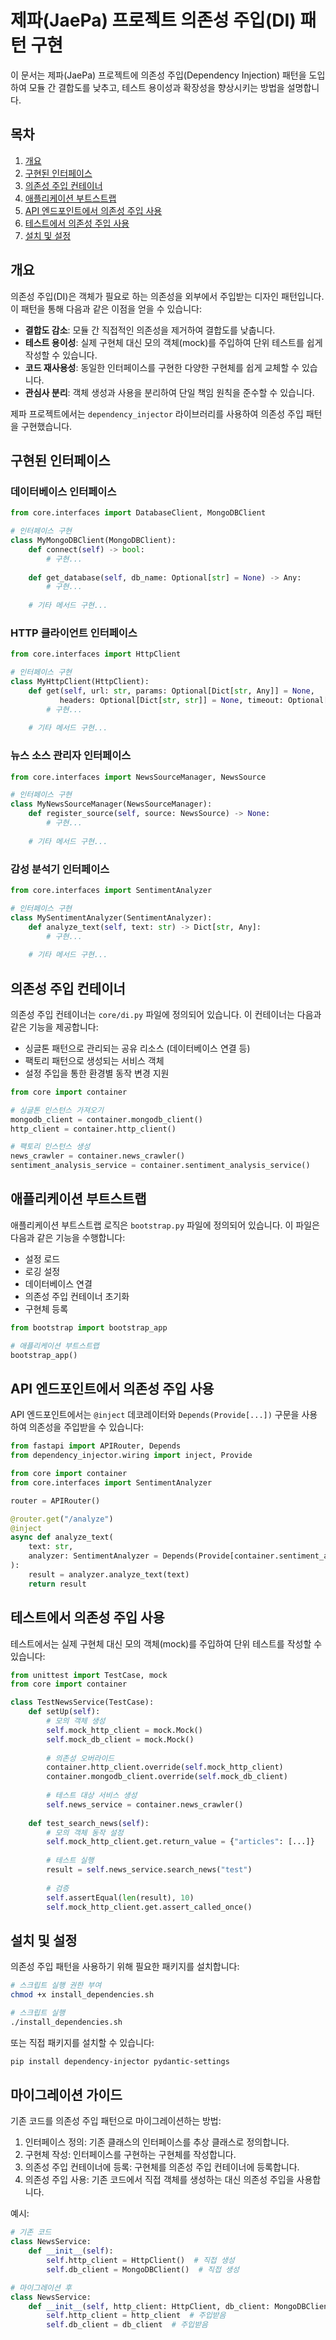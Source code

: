 # 제파(JaePa) 프로젝트 의존성 주입(DI) 패턴 구현

이 문서는 제파(JaePa) 프로젝트에 의존성 주입(Dependency Injection) 패턴을 도입하여 모듈 간 결합도를 낮추고, 테스트 용이성과 확장성을 향상시키는 방법을 설명합니다.

## 목차

1. [개요](#개요)
2. [구현된 인터페이스](#구현된-인터페이스)
3. [의존성 주입 컨테이너](#의존성-주입-컨테이너)
4. [애플리케이션 부트스트랩](#애플리케이션-부트스트랩)
5. [API 엔드포인트에서 의존성 주입 사용](#api-엔드포인트에서-의존성-주입-사용)
6. [테스트에서 의존성 주입 사용](#테스트에서-의존성-주입-사용)
7. [설치 및 설정](#설치-및-설정)

## 개요

의존성 주입(DI)은 객체가 필요로 하는 의존성을 외부에서 주입받는 디자인 패턴입니다. 이 패턴을 통해 다음과 같은 이점을 얻을 수 있습니다:

- **결합도 감소**: 모듈 간 직접적인 의존성을 제거하여 결합도를 낮춥니다.
- **테스트 용이성**: 실제 구현체 대신 모의 객체(mock)를 주입하여 단위 테스트를 쉽게 작성할 수 있습니다.
- **코드 재사용성**: 동일한 인터페이스를 구현한 다양한 구현체를 쉽게 교체할 수 있습니다.
- **관심사 분리**: 객체 생성과 사용을 분리하여 단일 책임 원칙을 준수할 수 있습니다.

제파 프로젝트에서는 `dependency_injector` 라이브러리를 사용하여 의존성 주입 패턴을 구현했습니다.

## 구현된 인터페이스

### 데이터베이스 인터페이스

```python
from core.interfaces import DatabaseClient, MongoDBClient

# 인터페이스 구현
class MyMongoDBClient(MongoDBClient):
    def connect(self) -> bool:
        # 구현...
        
    def get_database(self, db_name: Optional[str] = None) -> Any:
        # 구현...
        
    # 기타 메서드 구현...
```

### HTTP 클라이언트 인터페이스

```python
from core.interfaces import HttpClient

# 인터페이스 구현
class MyHttpClient(HttpClient):
    def get(self, url: str, params: Optional[Dict[str, Any]] = None, 
           headers: Optional[Dict[str, str]] = None, timeout: Optional[int] = None) -> Dict[str, Any]:
        # 구현...
        
    # 기타 메서드 구현...
```

### 뉴스 소스 관리자 인터페이스

```python
from core.interfaces import NewsSourceManager, NewsSource

# 인터페이스 구현
class MyNewsSourceManager(NewsSourceManager):
    def register_source(self, source: NewsSource) -> None:
        # 구현...
        
    # 기타 메서드 구현...
```

### 감성 분석기 인터페이스

```python
from core.interfaces import SentimentAnalyzer

# 인터페이스 구현
class MySentimentAnalyzer(SentimentAnalyzer):
    def analyze_text(self, text: str) -> Dict[str, Any]:
        # 구현...
        
    # 기타 메서드 구현...
```

## 의존성 주입 컨테이너

의존성 주입 컨테이너는 `core/di.py` 파일에 정의되어 있습니다. 이 컨테이너는 다음과 같은 기능을 제공합니다:

- 싱글톤 패턴으로 관리되는 공유 리소스 (데이터베이스 연결 등)
- 팩토리 패턴으로 생성되는 서비스 객체
- 설정 주입을 통한 환경별 동작 변경 지원

```python
from core import container

# 싱글톤 인스턴스 가져오기
mongodb_client = container.mongodb_client()
http_client = container.http_client()

# 팩토리 인스턴스 생성
news_crawler = container.news_crawler()
sentiment_analysis_service = container.sentiment_analysis_service()
```

## 애플리케이션 부트스트랩

애플리케이션 부트스트랩 로직은 `bootstrap.py` 파일에 정의되어 있습니다. 이 파일은 다음과 같은 기능을 수행합니다:

- 설정 로드
- 로깅 설정
- 데이터베이스 연결
- 의존성 주입 컨테이너 초기화
- 구현체 등록

```python
from bootstrap import bootstrap_app

# 애플리케이션 부트스트랩
bootstrap_app()
```

## API 엔드포인트에서 의존성 주입 사용

API 엔드포인트에서는 `@inject` 데코레이터와 `Depends(Provide[...])` 구문을 사용하여 의존성을 주입받을 수 있습니다:

```python
from fastapi import APIRouter, Depends
from dependency_injector.wiring import inject, Provide

from core import container
from core.interfaces import SentimentAnalyzer

router = APIRouter()

@router.get("/analyze")
@inject
async def analyze_text(
    text: str,
    analyzer: SentimentAnalyzer = Depends(Provide[container.sentiment_analyzer])
):
    result = analyzer.analyze_text(text)
    return result
```

## 테스트에서 의존성 주입 사용

테스트에서는 실제 구현체 대신 모의 객체(mock)를 주입하여 단위 테스트를 작성할 수 있습니다:

```python
from unittest import TestCase, mock
from core import container

class TestNewsService(TestCase):
    def setUp(self):
        # 모의 객체 생성
        self.mock_http_client = mock.Mock()
        self.mock_db_client = mock.Mock()
        
        # 의존성 오버라이드
        container.http_client.override(self.mock_http_client)
        container.mongodb_client.override(self.mock_db_client)
        
        # 테스트 대상 서비스 생성
        self.news_service = container.news_crawler()
    
    def test_search_news(self):
        # 모의 객체 동작 설정
        self.mock_http_client.get.return_value = {"articles": [...]}
        
        # 테스트 실행
        result = self.news_service.search_news("test")
        
        # 검증
        self.assertEqual(len(result), 10)
        self.mock_http_client.get.assert_called_once()
```

## 설치 및 설정

의존성 주입 패턴을 사용하기 위해 필요한 패키지를 설치합니다:

```bash
# 스크립트 실행 권한 부여
chmod +x install_dependencies.sh

# 스크립트 실행
./install_dependencies.sh
```

또는 직접 패키지를 설치할 수 있습니다:

```bash
pip install dependency-injector pydantic-settings
```

## 마이그레이션 가이드

기존 코드를 의존성 주입 패턴으로 마이그레이션하는 방법:

1. 인터페이스 정의: 기존 클래스의 인터페이스를 추상 클래스로 정의합니다.
2. 구현체 작성: 인터페이스를 구현하는 구현체를 작성합니다.
3. 의존성 주입 컨테이너에 등록: 구현체를 의존성 주입 컨테이너에 등록합니다.
4. 의존성 주입 사용: 기존 코드에서 직접 객체를 생성하는 대신 의존성 주입을 사용합니다.

예시:

```python
# 기존 코드
class NewsService:
    def __init__(self):
        self.http_client = HttpClient()  # 직접 생성
        self.db_client = MongoDBClient()  # 직접 생성

# 마이그레이션 후
class NewsService:
    def __init__(self, http_client: HttpClient, db_client: MongoDBClient):
        self.http_client = http_client  # 주입받음
        self.db_client = db_client  # 주입받음
```
